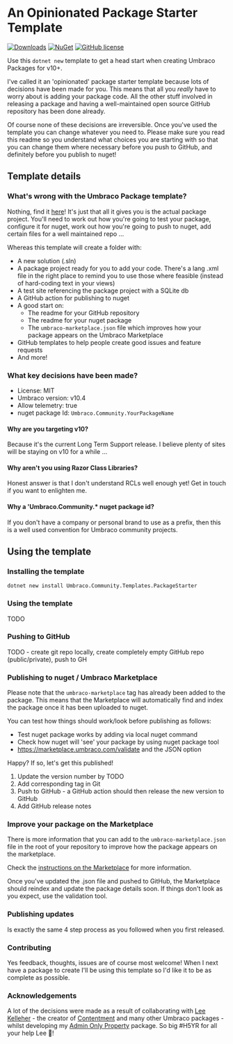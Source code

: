# An Opinionated Package Starter Template

[![Downloads](https://img.shields.io/nuget/dt/Umbraco.Community.Templates.PackageStarter?color=cc9900)](https://www.nuget.org/packages/Umbraco.Community.Templates.PackageStarter/)
[![NuGet](https://img.shields.io/nuget/vpre/Umbraco.Community.Templates.PackageStarter?color=0273B3)](https://www.nuget.org/packages/Umbraco.Community.Templates.PackageStarter)
[![GitHub license](https://img.shields.io/github/license/LottePitcher/opinionated-package-starter?color=8AB803)](LICENSE)

Use this `dotnet new` template to get a head start when creating Umbraco Packages for v10+.

I've called it an 'opinionated' package starter template because lots of decisions have been made for you. This means that all you *really* have to worry about is adding your package code. All the other stuff involved in releasing a package and having a well-maintained open source GitHub repository has been done already.

Of course none of these decisions are irreversible. Once you've used the template you can change whatever you need to. Please make sure you read this readme so you understand what choices you are starting with so that you can change them where necessary before you push to GitHub, and definitely before you publish to nuget!

## Template details

### What's wrong with the Umbraco Package template?

Nothing, find it [here](https://docs.umbraco.com/umbraco-cms/extending/packages/creating-a-package#generate-an-empty-package-using-a-template)! It's just that all it gives you is the actual package project. You'll need to work out how you're going to test your package, configure it for nuget, work out how you're going to push to nuget, add certain files for a well maintained repo ...

Whereas this template will create a folder with:

- A new solution (.sln)
- A package project ready for you to add your code. There's a lang .xml file in the right place to remind you to use those where feasible (instead of hard-coding text in your views)
- A test site referencing the package project with a SQLite db
- A GitHub action for publishing to nuget
- A good start on:
   - The readme for your GitHub repository
   - The readme for your nuget package
   - The `umbraco-marketplace.json` file which improves how your package appears on the Umbraco Marketplace
- GitHub templates to help people create good issues and feature requests
- And more!

### What key decisions have been made?

- License: MIT
- Umbraco version: v10.4
- Allow telemetry: true
- nuget package Id: `Umbraco.Community.YourPackageName`

#### Why are you targeting v10?

Because it's the current Long Term Support release. I believe plenty of sites will be staying on v10 for a while ...

#### Why aren't you using Razor Class Libraries?

Honest answer is that I don't understand RCLs well enough yet! Get in touch if you want to enlighten me.

#### Why a 'Umbraco.Community.* nuget package id?

If you don't have a company or personal brand to use as a prefix, then this is a well used convention for Umbraco community projects.

## Using the template

### Installing the template

`dotnet new install Umbraco.Community.Templates.PackageStarter`

### Using the template

TODO

### Pushing to GitHub

TODO - create git repo locally, create completely empty GitHub repo (public/private), push to GH

### Publishing to nuget / Umbraco Marketplace

Please note that the `umbraco-marketplace` tag has already been added to the package. This means that the Marketplace will automatically find and index the package once it has been uploaded to nuget.

You can test how things should work/look before publishing as follows:

- Test nuget package works by adding via local nuget command
- Check how nuget will 'see' your package by using nuget package tool
- https://marketplace.umbraco.com/validate and the JSON option

Happy? If so, let's get this published!

1. Update the version number by TODO
2. Add corresponding tag in Git
3. Push to GitHub - a GitHub action should then release the new version to GitHub
4. Add GitHub release notes

### Improve your package on the Marketplace

There is more information that you can add to the `umbraco-marketplace.json` file in the root of your repository to improve how the package appears on the marketplace.

Check the [instructions on the Marketplace](https://marketplace.umbraco.com/listing) for more information.

Once you've updated the .json file and pushed to GitHub, the Marketplace should reindex and update the package details soon. If things don't look as you expect, use the validation tool.

### Publishing updates

Is exactly the same 4 step process as you followed when you first released.

### Contributing

Yes feedback, thoughts, issues are of course most welcome! When I next have a package to create I'll be using this template so I'd like it to be as complete as possible.

### Acknowledgements

A lot of the decisions were made as a result of collaborating with [Lee Kelleher](https://github.com/LeeKelleher) - the creator of [Contentment](https://github.com/leekelleher/umbraco-contentment) and many other Umbraco packages - whilst developing my [Admin Only Property](https://github.com/LottePitcher/umbraco-admin-only-property) package. So big #H5YR for all your help Lee 🙏!